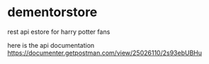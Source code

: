 # dementorstore
rest api estore for harry potter fans

here is the api documentation
https://documenter.getpostman.com/view/25026110/2s93ebUBHu
